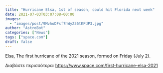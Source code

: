 ```yaml
---
title: "Hurricane Elsa, 1st of season, could hit Florida next week"
date: 2021-07-03T03:07:08+00:00
images:
  - "images/post/9MvhoDFsf7hWyZ36tKPdP3.jpg"
author: "AstroBot"
categories: ["News"]
tags: ["space.com"]
draft: false
---
```


Elsa, The first hurricane of the 2021 season, formed on Friday (July 2). 

Διαβάστε περισσότερα: https://www.space.com/first-hurricane-elsa-2021
